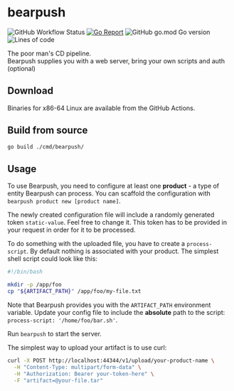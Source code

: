 # bearpush

![GitHub Workflow Status](https://img.shields.io/github/workflow/status/Frixuu/Bearpush/Build) [![Go Report](https://goreportcard.com/badge/github.com/Frixuu/BearPush)](https://goreportcard.com/report/github.com/Frixuu/Bearpush) ![GitHub go.mod Go version](https://img.shields.io/github/go-mod/go-version/Frixuu/Bearpush) ![Lines of code](https://img.shields.io/tokei/lines/github/Frixuu/Bearpush)

The poor man's CD pipeline.  
Bearpush supplies you with a web server, bring your own scripts and auth (optional)

## Download

Binaries for x86-64 Linux are available from the GitHub Actions.

## Build from source

```sh
go build ./cmd/bearpush/
```

## Usage

To use Bearpush, you need to configure at least one **product** - a type of entity Bearpush can process. You can scaffold the configuration with ```bearpush product new [product name]```.

The newly created configuration file will include a randomly generated token ```static-value```. Feel free to change it. This token has to be provided in your request in order for it to be processed.  

To do something with the uploaded file, you have to create a ```process-script```. By default nothing is associated with your product.
The simplest shell script could look like this:

```sh
#!/bin/bash

mkdir -p /app/foo
cp "${ARTIFACT_PATH}" /app/foo/my-file.txt
```

Note that Bearpush provides you with the ```ARTIFACT_PATH``` environment variable.
Update your config file to include the **absolute** path to the script: ```process-script: '/home/foo/bar.sh'```.  

Run ```bearpush``` to start the server.

The simplest way to upload your artifact is to use curl:

```sh
curl -X POST http://localhost:44344/v1/upload/your-product-name \
  -H "Content-Type: multipart/form-data" \
  -H "Authorization: Bearer your-token-here" \
  -F "artifact=@your-file.tar"
```
